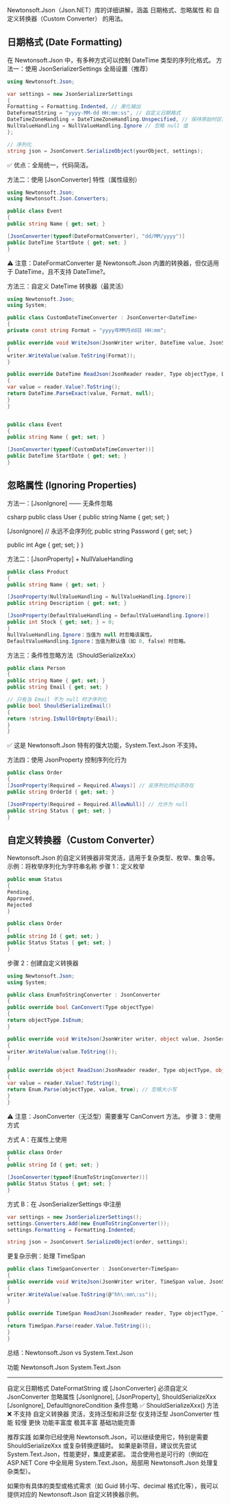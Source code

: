  Newtonsoft.Json（Json.NET）库的详细讲解，涵盖 日期格式、忽略属性 和 自定义转换器（Custom Converter） 的用法。

## 日期格式 (Date Formatting)

在 Newtonsoft.Json 中，有多种方式可以控制 DateTime 类型的序列化格式。
方法一：使用 JsonSerializerSettings 全局设置（推荐）

```csharp
using Newtonsoft.Json;

var settings = new JsonSerializerSettings
{
Formatting = Formatting.Indented, // 美化输出
DateFormatString = "yyyy-MM-dd HH:mm:ss", // 自定义日期格式
DateTimeZoneHandling = DateTimeZoneHandling.Unspecified, // 保持原始时区信息
NullValueHandling = NullValueHandling.Ignore // 忽略 null 值
};

// 序列化
string json = JsonConvert.SerializeObject(yourObject, settings);
```
✅ 优点：全局统一，代码简洁。

方法二：使用 [JsonConverter] 特性（属性级别）

```csharp
using Newtonsoft.Json;
using Newtonsoft.Json.Converters;

public class Event
{
public string Name { get; set; }

[JsonConverter(typeof(DateFormatConverter), "dd/MM/yyyy")]
public DateTime StartDate { get; set; }
}
```
⚠️ 注意：DateFormatConverter 是 Newtonsoft.Json 内置的转换器，但仅适用于 DateTime，且不支持 DateTime?。

方法三：自定义 DateTime 转换器（最灵活）

```csharp
using Newtonsoft.Json;
using System;

public class CustomDateTimeConverter : JsonConverter<DateTime>
{
private const string Format = "yyyy年MM月dd日 HH:mm";

public override void WriteJson(JsonWriter writer, DateTime value, JsonSerializer serializer)
{
writer.WriteValue(value.ToString(Format));
}

public override DateTime ReadJson(JsonReader reader, Type objectType, DateTime existingValue, bool hasExistingValue, JsonSerializer serializer)
{
var value = reader.Value?.ToString();
return DateTime.ParseExact(value, Format, null);
}
}


public class Event
{
public string Name { get; set; }

[JsonConverter(typeof(CustomDateTimeConverter))]
public DateTime StartDate { get; set; }
}
```

## 忽略属性 (Ignoring Properties)
方法一：[JsonIgnore] —— 无条件忽略

csharp
public class User
{
public string Name { get; set; }

[JsonIgnore] // 永远不会序列化
public string Password { get; set; }

public int Age { get; set; }
}

方法二：[JsonProperty] + NullValueHandling

```csharp
public class Product
{
public string Name { get; set; }

[JsonProperty(NullValueHandling = NullValueHandling.Ignore)]
public string Description { get; set; }

[JsonProperty(DefaultValueHandling = DefaultValueHandling.Ignore)]
public int Stock { get; set; } = 0;
}
NullValueHandling.Ignore：当值为 null 时忽略该属性。
DefaultValueHandling.Ignore：当值为默认值（如 0, false）时忽略。
```
方法三：条件性忽略方法（ShouldSerializeXxx）

```csharp
public class Person
{
public string Name { get; set; }
public string Email { get; set; }

// 只有当 Email 不为 null 时才序列化
public bool ShouldSerializeEmail()
{
return !string.IsNullOrEmpty(Email);
}
}
```
✅ 这是 Newtonsoft.Json 特有的强大功能，System.Text.Json 不支持。

方法四：使用 JsonProperty 控制序列化行为

```csharp
public class Order
{
[JsonProperty(Required = Required.Always)] // 反序列化时必须存在
public string OrderId { get; set; }

[JsonProperty(Required = Required.AllowNull)] // 允许为 null
public string Status { get; set; }
}
```
## 自定义转换器（Custom Converter）

Newtonsoft.Json 的自定义转换器非常灵活，适用于复杂类型、枚举、集合等。
示例：将枚举序列化为字符串名称
步骤 1：定义枚举

```csharp
public enum Status
{
Pending,
Approved,
Rejected
}

public class Order
{
public string Id { get; set; }
public Status Status { get; set; }
}
```
步骤 2：创建自定义转换器
```csharp
using Newtonsoft.Json;
using System;

public class EnumToStringConverter : JsonConverter
{
public override bool CanConvert(Type objectType)
{
return objectType.IsEnum;
}

public override void WriteJson(JsonWriter writer, object value, JsonSerializer serializer)
{
writer.WriteValue(value.ToString());
}

public override object ReadJson(JsonReader reader, Type objectType, object existingValue, JsonSerializer serializer)
{
var value = reader.Value?.ToString();
return Enum.Parse(objectType, value, true); // 忽略大小写
}
}
```
⚠️ 注意：JsonConverter（无泛型）需要重写 CanConvert 方法。
步骤 3：使用方式

方式 A：在属性上使用

```csharp
public class Order
{
public string Id { get; set; }

[JsonConverter(typeof(EnumToStringConverter))]
public Status Status { get; set; }
}
```
方式 B：在 JsonSerializerSettings 中注册

```csharp
var settings = new JsonSerializerSettings();
settings.Converters.Add(new EnumToStringConverter());
settings.Formatting = Formatting.Indented;

string json = JsonConvert.SerializeObject(order, settings);
```
更复杂示例：处理 TimeSpan

```csharp
public class TimeSpanConverter : JsonConverter<TimeSpan>
{
public override void WriteJson(JsonWriter writer, TimeSpan value, JsonSerializer serializer)
{
writer.WriteValue(value.ToString(@"hh\:mm\:ss"));
}

public override TimeSpan ReadJson(JsonReader reader, Type objectType, TimeSpan existingValue, JsonSerializer serializer)
{
return TimeSpan.Parse(reader.Value.ToString());
}
}
```
总结：Newtonsoft.Json vs System.Text.Json

功能 Newtonsoft.Json System.Text.Json
------ ------------------- --------------------
自定义日期格式 DateFormatString 或 [JsonConverter] 必须自定义 JsonConverter<DateTime>
忽略属性 [JsonIgnore], [JsonProperty], ShouldSerializeXxx [JsonIgnore], DefaultIgnoreCondition
条件忽略 ✅ ShouldSerializeXxx() 方法 ❌ 不支持
自定义转换器 灵活，支持泛型和非泛型 仅支持泛型 JsonConverter<T>
性能 较慢 更快
功能丰富度 极其丰富 基础功能完善

推荐实践
如果你已经使用 Newtonsoft.Json，可以继续使用它，特别是需要 ShouldSerializeXxx 或复杂转换逻辑时。
如果是新项目，建议优先尝试 System.Text.Json，性能更好，集成更紧密。
混合使用也是可行的（例如在 ASP.NET Core 中全局用 System.Text.Json，局部用 Newtonsoft.Json 处理复杂类型）。

如果你有具体的类型或格式需求（如 Guid 转小写、decimal 格式化等），我可以提供对应的 Newtonsoft.Json 自定义转换器示例。
